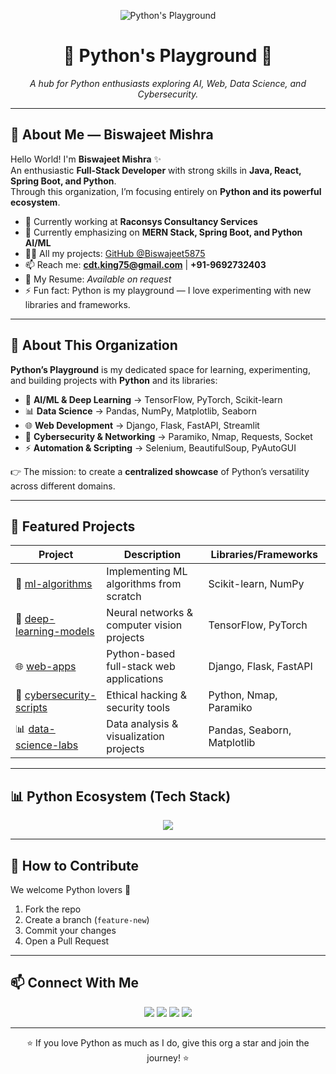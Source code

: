 <!-- Banner / Cover Image -->
<p align="center">
  <img src="https://user-images.githubusercontent.com/74038190/212750147-854a394f-fee9-4080-9770-78a4b7ece53f.gif" alt="Python's Playground" />
</p>

<h1 align="center">🐍 Python's Playground 🚀</h1>

<p align="center">
  <em>A hub for Python enthusiasts exploring AI, Web, Data Science, and Cybersecurity.</em>
</p>

---

## 👋 About Me — Biswajeet Mishra

Hello World! I'm **Biswajeet Mishra** ✨  
An enthusiastic **Full-Stack Developer** with strong skills in **Java, React, Spring Boot, and Python**.  
Through this organization, I’m focusing entirely on **Python and its powerful ecosystem**.  

- 🔭 Currently working at **Raconsys Consultancy Services**  
- 🌱 Currently emphasizing on **MERN Stack, Spring Boot, and Python AI/ML**  
- 👨‍💻 All my projects: [GitHub @Biswajeet5875](https://github.com/Biswajeet5875)  
- 📫 Reach me: **cdt.king75@gmail.com** | **+91-9692732403**  
- 📄 My Resume: *Available on request*  
- ⚡ Fun fact: Python is my playground — I love experimenting with new libraries and frameworks.  

---

## 🚀 About This Organization
**Python’s Playground** is my dedicated space for learning, experimenting, and building projects with **Python** and its libraries:  

- 🤖 **AI/ML & Deep Learning** → TensorFlow, PyTorch, Scikit-learn  
- 📊 **Data Science** → Pandas, NumPy, Matplotlib, Seaborn  
- 🌐 **Web Development** → Django, Flask, FastAPI, Streamlit  
- 🔐 **Cybersecurity & Networking** → Paramiko, Nmap, Requests, Socket  
- ⚡ **Automation & Scripting** → Selenium, BeautifulSoup, PyAutoGUI  

👉 The mission: to create a **centralized showcase** of Python’s versatility across different domains.  

---

## 📂 Featured Projects

| Project | Description | Libraries/Frameworks |
|---------|-------------|-----------------------|
| 🧠 [ml-algorithms](https://github.com/pythons-playground/ml-algorithms) | Implementing ML algorithms from scratch | Scikit-learn, NumPy |
| 🤖 [deep-learning-models](https://github.com/pythons-playground/deep-learning-models) | Neural networks & computer vision projects | TensorFlow, PyTorch |
| 🌐 [web-apps](https://github.com/pythons-playground/web-apps) | Python-based full-stack web applications | Django, Flask, FastAPI |
| 🔐 [cybersecurity-scripts](https://github.com/pythons-playground/cybersecurity-scripts) | Ethical hacking & security tools | Python, Nmap, Paramiko |
| 📊 [data-science-labs](https://github.com/pythons-playground/data-science-labs) | Data analysis & visualization projects | Pandas, Seaborn, Matplotlib |

---

## 📊 Python Ecosystem (Tech Stack)

<p align="center">
  <img src="https://skillicons.dev/icons?i=python,django,flask,fastapi,tensorflow,pytorch,sklearn,selenium,git,github,mysql,postgres,sqlite,linux" />
</p>

---

## 🤝 How to Contribute
We welcome Python lovers 🚀  
1. Fork the repo  
2. Create a branch (`feature-new`)  
3. Commit your changes  
4. Open a Pull Request  

---

## 📫 Connect With Me
<p align="center">
  <a href="https://github.com/Biswajeet5875"><img src="https://img.shields.io/badge/GitHub-%2312100E.svg?&style=for-the-badge&logo=github&logoColor=white" /></a>
  <a href="https://linkedin.com/in/your-linkedin"><img src="https://img.shields.io/badge/LinkedIn-%230077B5.svg?&style=for-the-badge&logo=linkedin&logoColor=white" /></a>
  <a href="mailto:cdt.king75@gmail.com"><img src="https://img.shields.io/badge/Email-D14836?&style=for-the-badge&logo=gmail&logoColor=white" /></a>
  <a href="https://x.com/biswajeet_75"><img src="https://img.shields.io/badge/Twitter-%231DA1F2.svg?&style=for-the-badge&logo=twitter&logoColor=white" /></a>
</p>

---

<p align="center">⭐ If you love Python as much as I do, give this org a star and join the journey! ⭐</p>
